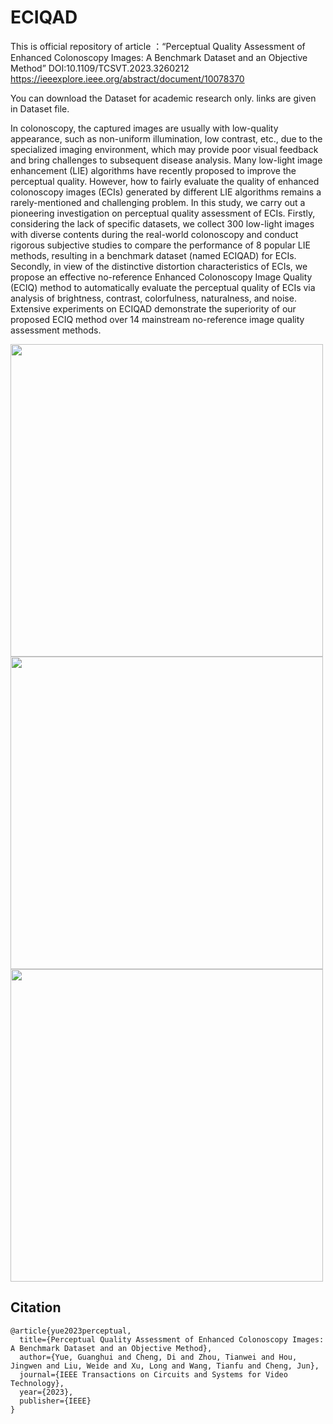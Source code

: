 # ECIQAD
This is official repository of article ：“Perceptual Quality Assessment of Enhanced Colonoscopy Images: A Benchmark Dataset and an Objective Method” DOI:10.1109/TCSVT.2023.3260212
https://ieeexplore.ieee.org/abstract/document/10078370

You can download the Dataset for academic research only.
links are given in Dataset file.

In colonoscopy, the captured images are usually with low-quality appearance, such as non-uniform illumination, low contrast, etc., due to the specialized imaging environment, which may provide poor visual feedback and bring challenges to subsequent disease analysis. Many low-light image enhancement (LIE) algorithms have recently proposed to improve the perceptual quality. However, how to fairly evaluate the quality of enhanced colonoscopy images (ECIs) generated by different LIE algorithms remains a rarely-mentioned and challenging problem. In this study, we carry out a pioneering investigation on perceptual quality assessment of ECIs. Firstly, considering the lack of specific datasets, we collect 300 low-light images with diverse contents during the real-world colonoscopy and conduct rigorous subjective studies to compare the performance of 8 popular LIE methods, resulting in a benchmark dataset (named ECIQAD) for ECIs. Secondly, in view of the distinctive distortion characteristics of ECIs, we propose an effective no-reference Enhanced Colonoscopy Image Quality (ECIQ) method to automatically evaluate the perceptual quality of ECIs via analysis of brightness, contrast, colorfulness, naturalness, and noise. Extensive experiments on ECIQAD demonstrate the superiority of our proposed ECIQ method over 14 mainstream no-reference image quality assessment methods.

<img src="https://user-images.githubusercontent.com/72659127/232368226-ca6c329b-3b05-46fc-b553-378b54fc8886.png" width="500" />


<img src="https://user-images.githubusercontent.com/72659127/232368296-94db194b-0abe-45d6-9f32-e89996d2f142.png" width="500" />

<img src="https://user-images.githubusercontent.com/72659127/232368350-31387e9b-8b3e-4172-a4e6-0bb2e61298b7.png" width="500" />

## Citation
```
@article{yue2023perceptual,
  title={Perceptual Quality Assessment of Enhanced Colonoscopy Images: A Benchmark Dataset and an Objective Method},
  author={Yue, Guanghui and Cheng, Di and Zhou, Tianwei and Hou, Jingwen and Liu, Weide and Xu, Long and Wang, Tianfu and Cheng, Jun},
  journal={IEEE Transactions on Circuits and Systems for Video Technology},
  year={2023},
  publisher={IEEE}
}
```

